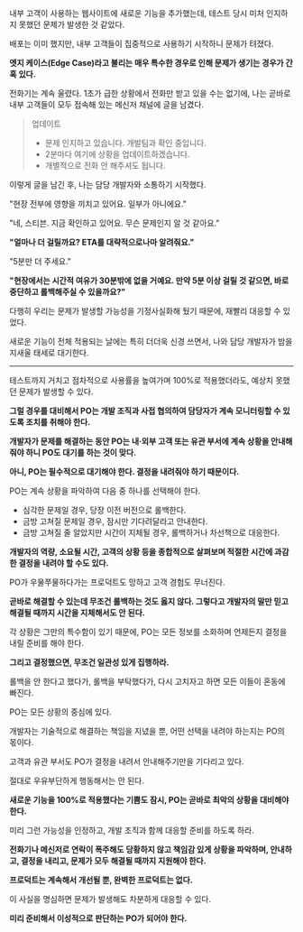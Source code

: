 내부 고객이 사용하는 웹사이트에 새로운 기능을 추가했는데, 테스트 당시 미처 인지하지 못했던 문제가 발생한 것 같았다.

배포는 이미 했지만, 내부 고객들이 집중적으로 사용하기 시작하니 문제가 텨졌다.

**엣지 케이스(Edge Case)라고 불리는 매우 특수한 경우로 인해 문제가 생기는 경우가 간혹 있다.**

전화기는 계속 울렸다. 1초가 급한 상황에서 전화만 받고 있을 수는 없기에, 나는 곧바로 내부 고객들이 모두 접속해 있는 메신저 채널에 글을 남겼다.

> 업데이트
> - 문제 인지하고 있습니다. 개발팀과 확인 중입니다.
> - 2분마다 여기에 상황을 업데이트하겠습니다.
> - 개별적으로 전화 안 해주셔도 됩니다.

이렇게 글을 남긴 후, 나는 담당 개발자와 소통하기 시작했다.

"현장 전부에 영향을 끼치고 있어요. 일부가 아니에요."

"네, 스티븐. 지금 확인하고 있어요. 무슨 문제인지 알 것 같아요."

**"얼마나 더 걸릴까요? ETA를 대략적으로나마 알려줘요."**

"5분만 더 주세요."

**"현장에서는 시간적 여유가 30분밖에 없을 거예요. 만약 5분 이상 걸릴 것 같으면, 바로 중단하고 롤백해주실 수 있을까요?"**

다행히 우리는 문제가 발생할 가능성을 기정사실화해 뒀기 때문에, 재빨리 대응할 수 있었다.

새로운 기능이 전체 적용되는 날에는 특히 더더욱 신경 쓰면서, 나와 담당 개발자가 밤을 지새울 태세로 대기한다.

---

테스트까지 거치고 점차적으로 사용률을 높여가며 100%로 적용했더라도, 예상치 못했던 문제가 발생할 수 있다.

**그럴 경우를 대비해서 PO는 개발 조직과 사접 협의하여 담당자가 계속 모니터링할 수 있도록 조치를 취해야 한다.**

**개발자가 문제를 해결하는 동안 PO는 내·외부 고객 또는 유관 부서에 계속 상황을 안내해줘야 하니 PO도 대기를 하는 것이 맞다.**

**아니, PO는 필수적으로 대기해야 한다. 결정을 내려줘야 하기 때문이다.**

PO는 계속 상황을 파악하여 다음 중 하나를 선택해야 한다.

- 심각한 문제일 경우, 당장 이전 버전으로 롤백한다.
- 금방 고쳐질 문제일 경우, 잠시만 기다려달라고 안내한다.
- 금방 고쳐질 줄 알았지만 시간이 지체될 경우, 롤백하거나 차선책으로 대응한다.

**개발자의 역량, 소요될 시간, 고객의 상황 등을 종합적으로 살펴보며 적절한 시간에 과감한 결정을 내려야 할 수도 있다.**

PO가 우물쭈물하다가는 프로덕트도 망하고 고객 경험도 무너진다.

**곧바로 해결할 수 있는데 무조건 롤백하는 것도 옳지 않다. 그렇다고 개발자의 말만 믿고 해결될 때까지 시간을 지체해서도 안 된다.**

각 상황은 그만의 특수함이 있기 때문에, PO는 모든 정보를 소화하며 언제든지 결정을 내릴 준비를 해야 한다.

**그리고 결정했으면, 무조건 일관성 있게 집행하라.**

롤백을 안 한다고 했다가, 롤백을 부탁했다가, 다시 고치자고 하면 모든 이들이 혼동에 빠진다.

PO는 모든 상황의 중심에 있다.

개발자는 기술적으로 해결하는 책임을 지녔을 뿐, 어떤 선택을 내려야 하는지는 PO의 몫이다.

고객과 유관 부서도 PO가 결정을 내려서 안내해주기만을 기다리고 있다.

절대로 우유부단하게 행동해서는 안 된다.

**새로운 기능을 100%로 적용했다는 기쁨도 잠시, PO는 곧바로 최악의 상황을 대비해야 한다.**

미리 그런 가능성을 인정하고, 개발 조직과 함께 대응할 준비를 하도록 하라.

**전화기나 메신저로 연락이 폭주해도 당황하지 않고 책임감 있게 상황을 파악하며, 안내하고, 결정을 내리고, 문제가 모두 해결될 때까지 지원해야 한다.**

**프로덕트는 계속해서 개선될 뿐, 완벽한 프로덕트는 없다.**

이 사실을 명심하면 문제가 발생해도 차분하게 대응할 수 있다.

**미리 준비해서 이성적으로 판단하는 PO가 되어야 한다.**
